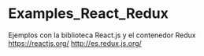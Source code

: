 # Examples_React_Redux
Ejemplos con la biblioteca React.js y el contenedor Redux
https://reactjs.org/
http://es.redux.js.org/
